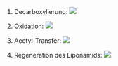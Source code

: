 1. Decarboxylierung:
![](Pasted%20image%2020250510092849.png)

2. Oxidation: 
![](Pasted%20image%2020250510093008.png)

3. Acetyl-Transfer:
![](Pasted%20image%2020250510093230.png)

4. Regeneration des Liponamids:
![](Pasted%20image%2020250510093254.png)
